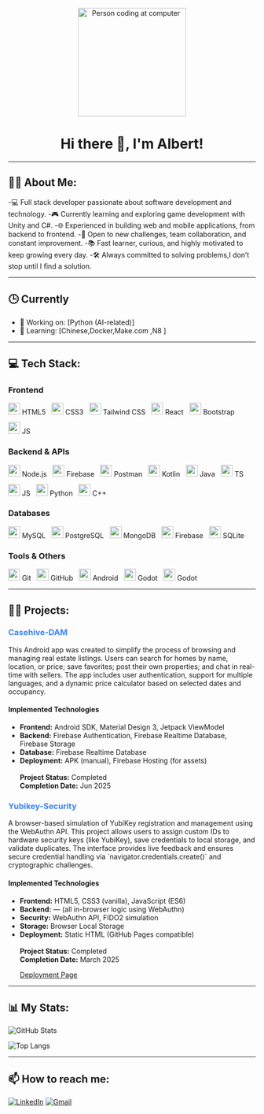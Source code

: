<p align="center">
  <img src="https://media.giphy.com/media/qgQUggAC3Pfv687qPC/giphy.gif" alt="Person coding at computer" width="220"/>
</p>

<h1 align="center">Hi there 👋, I'm Albert!</h1>

---

## 👨‍💻 About Me:

-💻 Full stack developer passionate about software development and technology.
-🎮 Currently learning and exploring game development with Unity and C#.
-🌐 Experienced in building web and mobile applications, from backend to frontend.
-🚀 Open to new challenges, team collaboration, and constant improvement.
-📚 Fast learner, curious, and highly motivated to keep growing every day.
-🛠️ Always committed to solving problems,I don’t stop until I find a solution.

---
## 🕒 Currently

- 🔭 Working on: [Python (AI-related)]
- 🌱 Learning: [Chinese,Docker,Make.com ,N8 ]

---
## 💻 Tech Stack:



<h3>Frontend</h3>
<p align="left" style="display: flex; flex-wrap: wrap; gap: 12px; align-items: center;">
  <span><img src="https://cdn.jsdelivr.net/gh/devicons/devicon/icons/html5/html5-original.svg" width="24"/> HTML5</span>
  <span><img src="https://cdn.jsdelivr.net/gh/devicons/devicon/icons/css3/css3-original.svg" width="24"/> CSS3</span>
<span><img src="https://cdn.simpleicons.org/tailwindcss/38BDF8" width="24"/> Tailwind CSS</span>
  <span><img src="https://cdn.jsdelivr.net/gh/devicons/devicon/icons/react/react-original.svg" width="24"/> React</span>
  <span><img src="https://cdn.jsdelivr.net/gh/devicons/devicon/icons/bootstrap/bootstrap-original.svg" width="24"/> Bootstrap</span>
    <span><img src="https://cdn.jsdelivr.net/gh/devicons/devicon/icons/javascript/javascript-original.svg" width="24"/> JS</span>

</p>

<h3>Backend & APIs</h3>
<p align="left" style="display: flex; flex-wrap: wrap; gap: 12px; align-items: center;">
  <span><img src="https://cdn.jsdelivr.net/gh/devicons/devicon/icons/nodejs/nodejs-original.svg" width="24"/> Node.js</span>
  <span><img src="https://cdn.jsdelivr.net/gh/devicons/devicon/icons/firebase/firebase-plain.svg" width="24"/> Firebase</span>
  <span><img src="https://www.vectorlogo.zone/logos/getpostman/getpostman-icon.svg" width="24"/> Postman</span>
    <span><img src="https://cdn.jsdelivr.net/gh/devicons/devicon/icons/kotlin/kotlin-original.svg" width="24"/> Kotlin</span>
  <span><img src="https://cdn.jsdelivr.net/gh/devicons/devicon/icons/java/java-original.svg" width="24"/> Java</span>
  <span><img src="https://cdn.jsdelivr.net/gh/devicons/devicon/icons/typescript/typescript-original.svg" width="24"/> TS</span>
      <span><img src="https://cdn.jsdelivr.net/gh/devicons/devicon/icons/javascript/javascript-original.svg" width="24"/> JS</span>
  <span><img src="https://cdn.jsdelivr.net/gh/devicons/devicon/icons/python/python-original.svg" width="24"/> Python</span>
  <span><img src="https://cdn.jsdelivr.net/gh/devicons/devicon/icons/cplusplus/cplusplus-original.svg" width="24"/> C++</span>
</p>

<h3>Databases</h3>
<p align="left" style="display: flex; flex-wrap: wrap; gap: 12px; align-items: center;">
  <span><img src="https://cdn.jsdelivr.net/gh/devicons/devicon/icons/mysql/mysql-original.svg" width="24"/> MySQL</span>
  <span><img src="https://cdn.jsdelivr.net/gh/devicons/devicon/icons/postgresql/postgresql-original.svg" width="24"/> PostgreSQL</span>
  <span><img src="https://cdn.jsdelivr.net/gh/devicons/devicon/icons/mongodb/mongodb-original.svg" width="24"/> MongoDB</span>
  <span><img src="https://cdn.jsdelivr.net/gh/devicons/devicon/icons/firebase/firebase-plain.svg" width="24"/> Firebase</span>
<span><img src="https://cdn.jsdelivr.net/gh/devicons/devicon/icons/sqlite/sqlite-original.svg" width="24"/> SQLite</span>
</p>

<h3>Tools & Others</h3>
<p align="left" style="display: flex; flex-wrap: wrap; gap: 12px; align-items: center;">
  <span><img src="https://cdn.jsdelivr.net/gh/devicons/devicon/icons/git/git-original.svg" width="24"/> Git</span>
<span><img src="https://cdn.simpleicons.org/github/ffffff" width="24"/> GitHub</span>
  <span><img src="https://cdn.jsdelivr.net/gh/devicons/devicon/icons/android/android-original.svg" width="24"/> Android</span>
  <span><img src="https://cdn.jsdelivr.net/gh/devicons/devicon/icons/godot/godot-original.svg" width="24"/> Godot</span>
  <span><img src="https://cdn.jsdelivr.net/gh/devicons/devicon/icons/godot/godot-original.svg" width="24"/> Godot</span>

</p>


---
## 👩‍💻 Projects:

<h3><a href="https://github.com/albferalb2/Casehive-DAM" target="_blank" style="text-decoration: none; color: #3B82F6;">Casehive-DAM</a></h3>
<p>
  This Android app was created to simplify the process of browsing and managing real estate listings. Users can search for homes by name, location, or price; save favorites; post their own properties; and chat in real-time with sellers. The app includes user authentication, support for multiple languages, and a dynamic price calculator based on selected dates and occupancy.
</p>

<h4>Implemented Technologies</h4>
<ul>
  <li><strong>Frontend:</strong> Android SDK, Material Design 3, Jetpack ViewModel</li>
  <li><strong>Backend:</strong> Firebase Authentication, Firebase Realtime Database, Firebase Storage</li>
  <li><strong>Database:</strong> Firebase Realtime Database</li>
  <li><strong>Deployment:</strong> APK (manual), Firebase Hosting (for assets)</li><br>
  <strong>Project Status:</strong> Completed</li><br>
  <strong>Completion Date:</strong> Jun 2025</li>
</ul>


<h3><a href="https://github.com/albferalb2/Yubikey-Security" target="_blank" style="text-decoration: none; color: #3B82F6;">Yubikey-Security</a></h3>
<p>
  A browser-based simulation of YubiKey registration and management using the WebAuthn API. This project allows users to assign custom IDs to hardware security keys (like YubiKey), save credentials to local storage, and validate duplicates. The interface provides live feedback and ensures secure credential handling via `navigator.credentials.create()` and cryptographic challenges.
</p>

<h4>Implemented Technologies</h4>
<ul>
  <li><strong>Frontend:</strong> HTML5, CSS3 (vanilla), JavaScript (ES6)</li>
  <li><strong>Backend:</strong> — (all in-browser logic using WebAuthn)</li>
  <li><strong>Security:</strong> WebAuthn API, FIDO2 simulation</li>
  <li><strong>Storage:</strong> Browser Local Storage</li>
  <li><strong>Deployment:</strong> Static HTML (GitHub Pages compatible)</li><br>
  <strong>Project Status:</strong> Completed</li><br>
  <strong>Completion Date:</strong> March 2025</li><br>
  <p><a href="https://albferalb2.github.io/Yubikey-Security/" target="_blank">Deployment Page</a></p>

</ul>



---
## 📊 My Stats:

<p align="left">
  <img src="https://github-readme-stats.vercel.app/api?username=albferalb2&show_icons=true&theme=tokyonight" alt="GitHub Stats"/>
</p>

<p align="left">
  <img src="https://github-readme-stats.vercel.app/api/top-langs/?username=albferalb2&layout=compact&theme=tokyonight" alt="Top Langs"/>
</p>


---

## 📫 How to reach me:

[![LinkedIn](https://img.shields.io/badge/-LinkedIn-0A66C2?style=flat-square&logo=linkedin&logoColor=white)](https://www.linkedin.com/in/albert-fernandez-albert-7890851b8/)
[![Gmail](https://img.shields.io/badge/-Gmail-D14836?style=flat-square&logo=gmail&logoColor=white)](mailto:albertf2612@gmail.com)



